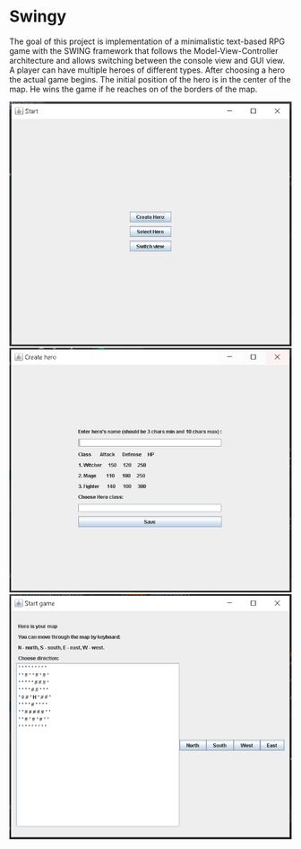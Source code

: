 # Swingy
The goal of this project is implementation of a minimalistic text-based RPG game with the SWING framework that follows the Model-View-Controller architecture and allows switching between the console view and GUI view. A player can have multiple heroes of different types. After choosing a hero the actual game begins. The initial position of the hero is in the center of the map. He wins the game if he reaches on of the borders of the map.

![alt tag](https://github.com/bondarenko-elena/Swingy/blob/master/1.PNG)
![alt tag](https://github.com/bondarenko-elena/Swingy/blob/master/2.PNG)
![alt tag](https://github.com/bondarenko-elena/Swingy/blob/master/3.PNG)
